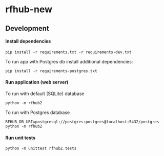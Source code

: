 # rfhub-new

## Development

#### Install dependencies
```
pip install -r requirements.txt -r requirements-dev.txt
```

To run app with Postgres db install additional dependencies:
```
pip install -r requirements-postgres.txt
```

#### Run application (web server)

To run with default (SQLite) database
```
python -m rfhub2
```

To run with Postgres database
```
RFHUB_DB_URI=postgresql://postgres:postgres@localhost:5432/postgres python -m rfhub2
```

#### Run unit tests
```
python -m unittest rfhub2.tests
```
